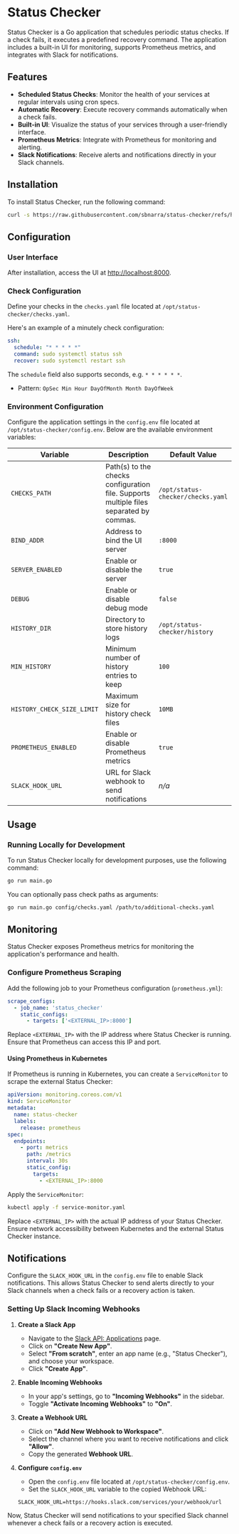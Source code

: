 # Status Checker

Status Checker is a Go application that schedules periodic status checks. If a check fails, it executes a predefined recovery command. The application includes a built-in UI for monitoring, supports Prometheus metrics, and integrates with Slack for notifications.

## Features

- **Scheduled Status Checks**: Monitor the health of your services at regular intervals using cron specs.
- **Automatic Recovery**: Execute recovery commands automatically when a check fails.
- **Built-in UI**: Visualize the status of your services through a user-friendly interface.
- **Prometheus Metrics**: Integrate with Prometheus for monitoring and alerting.
- **Slack Notifications**: Receive alerts and notifications directly in your Slack channels.

## Installation

To install Status Checker, run the following command:

```bash
curl -s https://raw.githubusercontent.com/sbnarra/status-checker/refs/heads/main/install.sh | sudo bash
```

## Configuration

### User Interface

After installation, access the UI at [http://localhost:8000](http://localhost:8000).

### Check Configuration

Define your checks in the `checks.yaml` file located at `/opt/status-checker/checks.yaml`.

Here's an example of a minutely check configuration:
```yaml
ssh:
  schedule: "* * * * *"
  command: sudo systemctl status ssh
  recover: sudo systemctl restart ssh
```

The `schedule` field also supports seconds, e.g. `* * * * * *`.
* Pattern: `OpSec Min Hour DayOfMonth Month DayOfWeek`

### Environment Configuration

Configure the application settings in the `config.env` file located at `/opt/status-checker/config.env`. Below are the available environment variables:

| Variable                   | Description                                                                  | Default Value                     |
|----------------------------|------------------------------------------------------------------------------|-----------------------------------|
| `CHECKS_PATH`              | Path(s) to the checks configuration file. Supports multiple files separated by commas. | `/opt/status-checker/checks.yaml` |
| `BIND_ADDR`                | Address to bind the UI server                                                 | `:8000`                           |
| `SERVER_ENABLED`           | Enable or disable the server                                                  | `true`                            |
| `DEBUG`                    | Enable or disable debug mode                                                  | `false`                           |
| `HISTORY_DIR`              | Directory to store history logs                                               | `/opt/status-checker/history`     |
| `MIN_HISTORY`              | Minimum number of history entries to keep                                     | `100`                             |
| `HISTORY_CHECK_SIZE_LIMIT` | Maximum size for history check files                                          | `10MB`                            |
| `PROMETHEUS_ENABLED`       | Enable or disable Prometheus metrics                                          | `true`                            |
| `SLACK_HOOK_URL`           | URL for Slack webhook to send notifications                                   | _n/a_                             |

## Usage

### Running Locally for Development

To run Status Checker locally for development purposes, use the following command:

```bash
go run main.go
```

You can optionally pass check paths as arguments:

```bash
go run main.go config/checks.yaml /path/to/additional-checks.yaml
```

## Monitoring

Status Checker exposes Prometheus metrics for monitoring the application's performance and health.

### Configure Prometheus Scraping

Add the following job to your Prometheus configuration (`prometheus.yml`):

```yaml
scrape_configs:
  - job_name: 'status_checker'
    static_configs:
      - targets: ['<EXTERNAL_IP>:8000']
```

Replace `<EXTERNAL_IP>` with the IP address where Status Checker is running. Ensure that Prometheus can access this IP and port.

#### Using Prometheus in Kubernetes

If Prometheus is running in Kubernetes, you can create a `ServiceMonitor` to scrape the external Status Checker:

```yaml
apiVersion: monitoring.coreos.com/v1
kind: ServiceMonitor
metadata:
  name: status-checker
  labels:
    release: prometheus
spec:
  endpoints:
    - port: metrics
      path: /metrics
      interval: 30s
      static_config:
        targets:
          - <EXTERNAL_IP>:8000
```

Apply the `ServiceMonitor`:

```bash
kubectl apply -f service-monitor.yaml
```

Replace `<EXTERNAL_IP>` with the actual IP address of your Status Checker. Ensure network accessibility between Kubernetes and the external Status Checker instance.

## Notifications

Configure the `SLACK_HOOK_URL` in the `config.env` file to enable Slack notifications. This allows Status Checker to send alerts directly to your Slack channels when a check fails or a recovery action is taken.

### Setting Up Slack Incoming Webhooks

1. **Create a Slack App**
    - Navigate to the [Slack API: Applications](https://api.slack.com/apps) page.
    - Click on **"Create New App"**.
    - Select **"From scratch"**, enter an app name (e.g., "Status Checker"), and choose your workspace.
    - Click **"Create App"**.

2. **Enable Incoming Webhooks**
    - In your app's settings, go to **"Incoming Webhooks"** in the sidebar.
    - Toggle **"Activate Incoming Webhooks"** to **"On"**.

3. **Create a Webhook URL**
    - Click on **"Add New Webhook to Workspace"**.
    - Select the channel where you want to receive notifications and click **"Allow"**.
    - Copy the generated **Webhook URL**.

4. **Configure `config.env`**
    - Open the `config.env` file located at `/opt/status-checker/config.env`.
    - Set the `SLACK_HOOK_URL` variable to the copied Webhook URL:

    ```env
    SLACK_HOOK_URL=https://hooks.slack.com/services/your/webhook/url
    ```

Now, Status Checker will send notifications to your specified Slack channel whenever a check fails or a recovery action is executed.